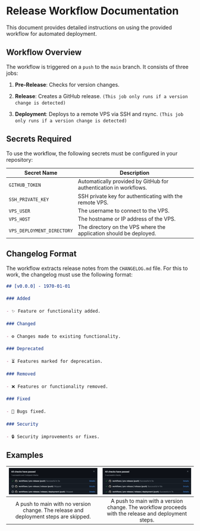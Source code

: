 # Release Workflow Documentation

This document provides detailed instructions on using the provided workflow for automated deployment.

## **Workflow Overview**

The workflow is triggered on a `push` to the `main` branch. It consists of three jobs:

1. **Pre-Release**: Checks for version changes.

2. **Release**: Creates a GitHub release. `(This job only runs if a version change is detected)`

3. **Deployment**: Deploys to a remote VPS via SSH and rsync. `(This job only runs if a version change is detected)`

## **Secrets Required**

To use the workflow, the following secrets must be configured in your repository:

| Secret Name                | Description                                                        |
| -------------------------- | ------------------------------------------------------------------ |
| `GITHUB_TOKEN`             | Automatically provided by GitHub for authentication in workflows.  |
| `SSH_PRIVATE_KEY`          | SSH private key for authenticating with the remote VPS.            |
| `VPS_USER`                 | The username to connect to the VPS.                                |
| `VPS_HOST`                 | The hostname or IP address of the VPS.                             |
| `VPS_DEPLOYMENT_DIRECTORY` | The directory on the VPS where the application should be deployed. |

## **Changelog Format**

The workflow extracts release notes from the `CHANGELOG.md` file. For this to work, the changelog must use the following format:

```md
## [v0.0.0] - 1970-01-01

### Added

- ✨ Feature or functionality added.

### Changed

- ⚙️ Changes made to existing functionality.

### Deprecated

- ⏳ Features marked for deprecation.

### Removed

- ❌ Features or functionality removed.

### Fixed

- 🐛 Bugs fixed.

### Security

- 🔒 Security improvements or fixes.
```

## **Examples**

|          ![Example A Workflow](../../assets/release_workflow_example_a.png)          |                 ![Example B Workflow](../../assets/release_workflow_example_b.png)                 |
| :----------------------------------------------------------------------------------: | :------------------------------------------------------------------------------------------------: |
| A push to main with no version change. The release and deployment steps are skipped. | A push to main with a version change. The workflow proceeds with the release and deployment steps. |
